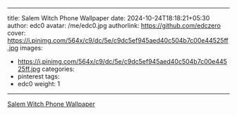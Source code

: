 
---
title: Salem Witch Phone Wallpaper
date: 2024-10-24T18:18:21+05:30
author: edc0
avatar: /me/edc0.jpg
authorlink: https://github.com/edczero
cover: https://i.pinimg.com/564x/c9/dc/5e/c9dc5ef945aed40c504b7c00e44525ff.jpg
images:
   - https://i.pinimg.com/564x/c9/dc/5e/c9dc5ef945aed40c504b7c00e44525ff.jpg
categories:
  - pinterest
tags:
  - edc0
weight: 1
---

<!--more-->

[Salem Witch Phone Wallpaper](https://in.pinterest.com/pin/91901648639839230/)

	